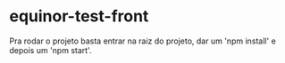 # equinor-test-front

Pra rodar o projeto basta entrar na raiz do projeto, dar um 'npm install' e depois um 'npm start'.
